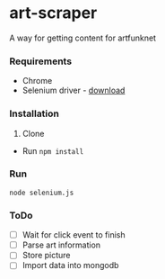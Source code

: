 # art-scraper
A way for getting content for artfunknet

### Requirements

* Chrome
* Selenium driver - [download](https://sites.google.com/a/chromium.org/chromedriver/downloads)

### Installation

1. Clone
* Run `npm install`

### Run

`node selenium.js`

### ToDo

- [ ] Wait for click event to finish
- [ ] Parse art information
- [ ] Store picture
- [ ] Import data into mongodb
